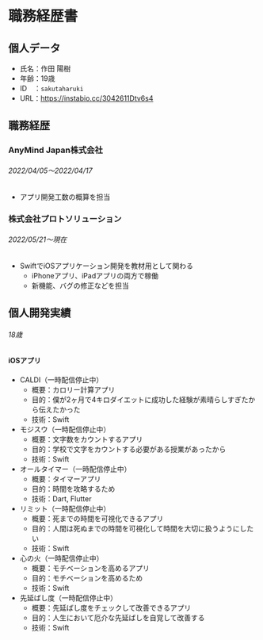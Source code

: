# 職務経歴書

## 個人データ

  * 氏名：作田 陽樹
  * 年齢：19歳
  * ID　：`sakutaharuki`
  * URL：https://instabio.cc/3042611Dtv6s4

## 職務経歴

### AnyMind Japan株式会社

  ###### 2022/04/05〜2022/04/17
  * アプリ開発工数の概算を担当
  
### 株式会社プロトソリューション

  ###### 2022/05/21〜現在
  * SwiftでiOSアプリケーション開発を教材用として関わる
    * iPhoneアプリ、iPadアプリの両方で稼働
    * 新機能、バグの修正などを担当

## 個人開発実績
  ###### 18歳
  #### iOSアプリ
  * CALDI（一時配信停止中）
    * 概要：カロリー計算アプリ
    * 目的：僕が2ヶ月で4キロダイエットに成功した経験が素晴らしすぎたから伝えたかった
    * 技術：Swift
  * モジスウ（一時配信停止中）
    * 概要：文字数をカウントするアプリ
    * 目的：学校で文字をカウントする必要がある授業があったから
    * 技術：Swift
  * オールタイマー（一時配信停止中）
    * 概要：タイマーアプリ
    * 目的：時間を攻略するため
    * 技術：Dart, Flutter
  * リミット（一時配信停止中）
    * 概要：死までの時間を可視化できるアプリ
    * 目的：人間は死ぬまでの時間を可視化して時間を大切に扱うようにしたい
    * 技術：Swift
  * 心の火（一時配信停止中）
    * 概要：モチベーションを高めるアプリ
    * 目的：モチベーションを高めるため
    * 技術：Swift
  * 先延ばし度（一時配信停止中）
    * 概要：先延ばし度をチェックして改善できるアプリ
    * 目的：人生において厄介な先延ばしを自覚して改善する
    * 技術：Swift
  
